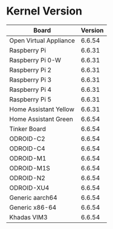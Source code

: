 
# Kernel Version

| Board | Version |
|-------|---------|
| Open Virtual Appliance | 6.6.54 |
| Raspberry Pi | 6.6.31 |
| Raspberry Pi 0-W | 6.6.31 |
| Raspberry Pi 2 | 6.6.31 |
| Raspberry Pi 3 | 6.6.31 |
| Raspberry Pi 4 | 6.6.31 |
| Raspberry Pi 5 | 6.6.31 |
| Home Assistant Yellow | 6.6.31 |
| Home Assistant Green | 6.6.54 |
| Tinker Board | 6.6.54 |
| ODROID-C2 | 6.6.54 |
| ODROID-C4 | 6.6.54 |
| ODROID-M1 | 6.6.54 |
| ODROID-M1S | 6.6.54 |
| ODROID-N2 | 6.6.54 |
| ODROID-XU4 | 6.6.54 |
| Generic aarch64 | 6.6.54 |
| Generic x86-64 | 6.6.54 |
| Khadas VIM3 | 6.6.54 |
